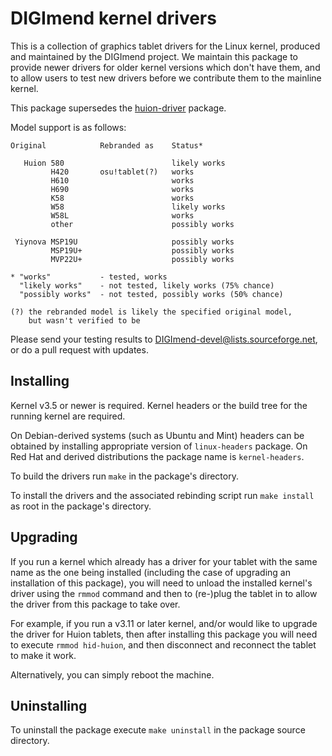DIGImend kernel drivers
=======================

This is a collection of graphics tablet drivers for the Linux kernel, produced
and maintained by the DIGImend project. We maintain this package to provide
newer drivers for older kernel versions which don't have them, and to allow
users to test new drivers before we contribute them to the mainline kernel.

This package supersedes the
[huion-driver](https://github.com/DIGImend/huion-driver) package.

Model support is as follows:

    Original            Rebranded as    Status*

       Huion 580                        likely works
             H420       osu!tablet(?)   works
             H610                       works
             H690                       works
             K58                        works
             W58                        likely works
             W58L                       works
             other                      possibly works

     Yiynova MSP19U                     possibly works
             MSP19U+                    possibly works
             MVP22U+                    possibly works

    * "works"           - tested, works
      "likely works"    - not tested, likely works (75% chance)
      "possibly works"  - not tested, possibly works (50% chance)

    (?) the rebranded model is likely the specified original model,
        but wasn't verified to be

Please send your testing results to DIGImend-devel@lists.sourceforge.net, or
do a pull request with updates.

Installing
----------

Kernel v3.5 or newer is required. Kernel headers or the build tree for the
running kernel are required.

On Debian-derived systems (such as Ubuntu and Mint) headers can be obtained by
installing appropriate version of `linux-headers` package. On Red Hat and
derived distributions the package name is `kernel-headers`.

To build the drivers run `make` in the package's directory.

To install the drivers and the associated rebinding script run `make install`
as root in the package's directory.

Upgrading
---------

If you run a kernel which already has a driver for your tablet with the same
name as the one being installed (including the case of upgrading an
installation of this package), you will need to unload the installed kernel's
driver using the `rmmod` command and then to (re-)plug the tablet in to allow
the driver from this package to take over.

For example, if you run a v3.11 or later kernel, and/or would like to upgrade
the driver for Huion tablets, then after installing this package you will need
to execute `rmmod hid-huion`, and then disconnect and reconnect the tablet to
make it work.

Alternatively, you can simply reboot the machine.

Uninstalling
------------

To uninstall the package execute `make uninstall` in the package source
directory.
